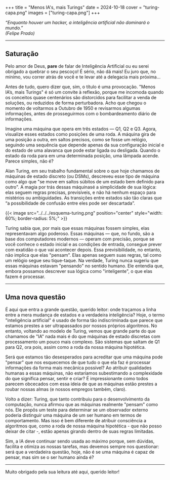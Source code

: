 +++
title = "Menos IA's, mais Turings"
date = 2024-10-18
cover = "turing-capa.png"
images = ["turing-capa.png"]
+++

_“Enquanto houver um hacker, a inteligência artificial não dominará o mundo.”_   
_(Felipe Prado)_

---
## Saturação

Pelo amor de Deus, **pare** de falar de Inteligência Artificial ou eu serei obrigado a quebrar o seu pescoço! É sério, não dá mais! Eu juro que, no mínimo, vou correr atrás de você e te levar até a delegacia mais próxima... 

Antes de tudo, quero dizer que, sim, o título é uma provocação. "Menos IA’s, mais Turings" é só um convite à reflexão, porque me incomoda quando os conceitos quase centenários são distorcidos para facilitar a venda de soluções, ou reduzidos de forma perturbadora. Acho que chegou o momento de voltarmos a Outubro de 1950 e revisarmos algumas informações, antes de prosseguirmos com o bombardeamento diário de informações.

Imagine uma máquina que opera em três estados — Q1, Q2 e Q3. Agora, visualize esses estados como posições de uma roda. A máquina gira de uma posição a outra, em saltos precisos, como se fosse um relógio, seguindo uma sequência que depende apenas da sua configuração inicial e do estado de uma alavanca que pode estar ligada ou desligada. Quando o estado da roda para em uma determinada posição, uma lâmpada acende. Parece simples, não é?

Alan Turing, em seu trabalho fundamental sobre o que hoje chamamos de máquinas de estado discreto (ou DSMs), descreveu esse tipo de máquina como algo que "se move em saltos súbitos de um estado bem definido para outro". A magia por trás dessas máquinasé a simplicidade de sua lógica: elas seguem regras precisas, previsíveis, e não há nenhum espaço para mistérios ou ambiguidades. As transições entre estados são tão claras que “a possibilidade de confusão entre eles pode ser descartada”.
 
{{< image src="../../../esquema-turing.png" position="center" style="width: 60%; border-radius: 5%;" >}}  

Turing sabia que, por mais que essas máquinas fossem simples, elas representavam algo poderoso. Essas máquinas — que, no fundo, são a base dos computadores modernos — operam com precisão, porque se você conhece o estado inicial e as condições de entrada, consegue prever com exatidão o que vai acontecer depois. Essa previsibilidade, no entanto, não implica que elas "pensam". Elas apenas seguem suas regras, tal como um relógio segue seu tique-taque. Na verdade, Turing nunca sugeriu que essas máquinas estavam "pensando" no sentido humano. Ele entendia que, embora possamos descrever sua lógica como "inteligente", o que elas fazem é processar.

---
## Uma nova questão

É aqui que entra a grande questão, querido leitor: onde traçamos a linha entre a mera mudança de estados e a verdadeira inteligência? Hoje, o termo "inteligência artificial" é usado de forma tão indiscriminada que parece que estamos prestes a ser ultrapassados por nossos próprios algoritmos. No entanto, voltando ao modelo de Turing, vemos que grande parte do que chamamos de "IA" nada mais é do que máquinas de estado discretas com processamento um pouco mais complexo. São sistemas que saltam de Q1 para Q2, ora pois, assim como a roda da nossa máquina hipotética.

Será que estamos tão desesperados para acreditar que uma máquina pode "pensar" que nos esquecemos de que tudo o que ela faz é processar informações da forma mais mecânica possível? Ao atribuir qualidades humanas a essas máquinas, não estaríamos subestimando a complexidade do que significa pensar, sentir e criar? É impressionante como todos parecem obcecados com essa ideia de que as máquinas estão prestes a roubar nossas almas (e nossos empregos também, claro).  

Volto a dizer: Turing, que tanto contribuiu para o desenvolvimento da computação, nunca afirmou que as máquinas realmente "pensam" como nós. Ele propôs um teste para determinar se um observador externo poderia distinguir uma máquina de um ser humano em termos de comportamento. Mas isso é bem diferente de atribuir consciência a algoritmos que, como a roda de nossa máquina hipotética - que não posso deixar de citar -, estão apenas girando dentro de suas regras limitadas.

Sim, a IA deve continuar sendo usada ao máximo porque, sem dúvidas, facilita e otimiza as nossas tarefas, mas devemos sempre nos questionar: será que a verdadeira questão, hoje, não é se uma máquina é capaz de pensar, mas sim se o ser humano ainda é?

---

Muito obrigado pela sua leitura até aqui, querido leitor!